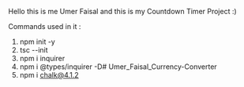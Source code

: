 Hello this is me Umer Faisal and this is my Countdown Timer Project :)

Commands used in it :

1. npm init -y
2. tsc --init
3. npm i inquirer
4. npm i @types/inquirer -D# Umer_Faisal_Currency-Converter
5. npm i chalk@4.1.2
   
